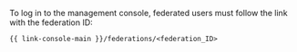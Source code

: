 To log in to the management console, federated users must follow the link with the federation ID:

`{{ link-console-main }}/federations/<federation_ID>`